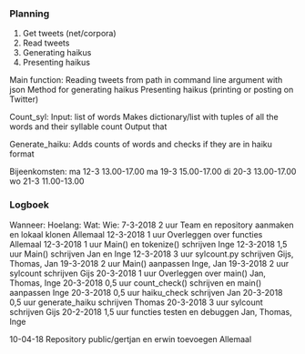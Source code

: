 

### Planning ###

1. Get tweets (net/corpora)
2. Read tweets 
3. Generating haikus 
4. Presenting haikus

Main function:
    Reading tweets from path in command line argument with json
    Method for generating haikus
    Presenting haikus (printing or posting on Twitter) 

Count_syl:
    Input: list of words
    Makes dictionary/list with tuples of all the words and their syllable count
    Output that

Generate_haiku:
    Adds counts of words and checks if they are in haiku format

Bijeenkomsten:
ma 12-3 13.00-17.00
ma 19-3 15.00-17.00
di 20-3 13.00-17.00
wo 21-3 11.00-13.00



### Logboek ###
Wanneer:    Hoelang:    Wat:                                                    Wie:
7-3-2018    2 uur       Team en repository aanmaken en lokaal klonen            Allemaal
12-3-2018   1 uur       Overleggen over functies                                Allemaal
12-3-2018   1 uur       Main() en tokenize() schrijven                          Inge
12-3-2018   1,5 uur     Main() schrijven                                        Jan en Inge
12-3-2018   3 uur       sylcount.py schrijven                                   Gijs, Thomas, Jan
19-3-2018   2 uur       Main() aanpassen                                        Inge, Jan
19-3-2018   2 uur       sylcount schrijven                                      Gijs
20-3-2018   1 uur       Overleggen over main()                                  Jan, Thomas, Inge
20-3-2018   0,5 uur     count_check() schrijven en main() aanpassen             Inge
20-3-2018   0,5 uur     haiku_check schrijven                                   Jan
20-3-2018   0,5 uur     generate_haiku schrijven                                Thomas
20-3-2018   3 uur       sylcount schrijven                                      Gijs
20-2-2018   1,5 uur     functies testen en debuggen                             Jan, Thomas, Inge
 












10-04-18                 Repository public/gertjan en erwin toevoegen           Allemaal
